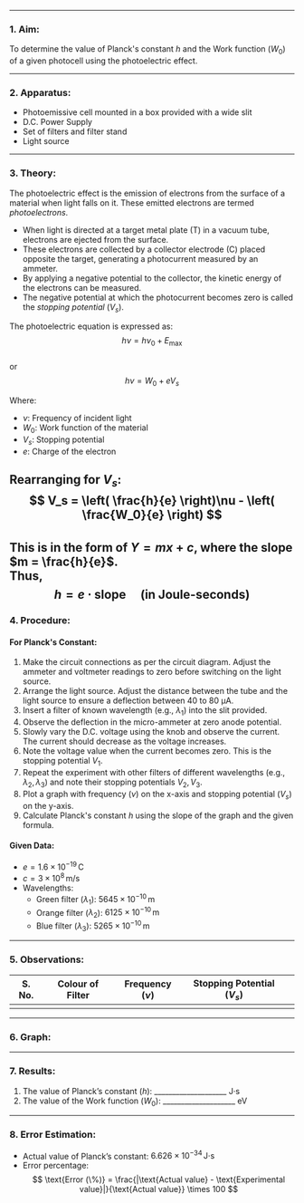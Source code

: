 ___
### 1. Aim:  
To determine the value of Planck's constant $h$ and the Work function $(W_0)$ of a given photocell using the photoelectric effect.  

---
### 2. Apparatus:  
- Photoemissive cell mounted in a box provided with a wide slit  
- D.C. Power Supply  
- Set of filters and filter stand  
- Light source  

---
### 3. Theory:  
The photoelectric effect is the emission of electrons from the surface of a material when light falls on it. These emitted electrons are termed *photoelectrons*.  
- When light is directed at a target metal plate (T) in a vacuum tube, electrons are ejected from the surface.  
- These electrons are collected by a collector electrode (C) placed opposite the target, generating a photocurrent measured by an ammeter.  
- By applying a negative potential to the collector, the kinetic energy of the electrons can be measured.  
- The negative potential at which the photocurrent becomes zero is called the *stopping potential* $(V_s)$.  

The photoelectric equation is expressed as:  
$$ h\nu = h\nu_0 + E_{\text{max}} $$  
or  
$$ h\nu = W_0 + eV_s $$  

Where:  
- $\nu$: Frequency of incident light  
- $W_0$: Work function of the material  
- $V_s$: Stopping potential  
- $e$: Charge of the electron  

Rearranging for $V_s$:  
$$ V_s = \left( \frac{h}{e} \right)\nu - \left( \frac{W_0}{e} \right) $$  
This is in the form of $Y = mx + c$, where the slope $m = \frac{h}{e}$.  
Thus,  
$$ h = e \cdot \text{slope} \quad \text{(in Joule-seconds)} $$  
---
### 4. Procedure:  
#### For Planck's Constant:  
1. Make the circuit connections as per the circuit diagram. Adjust the ammeter and voltmeter readings to zero before switching on the light source.  
2. Arrange the light source. Adjust the distance between the tube and the light source to ensure a deflection between 40 to 80 µA.  
3. Insert a filter of known wavelength (e.g., $\lambda_1$) into the slit provided.  
4. Observe the deflection in the micro-ammeter at zero anode potential.  
5. Slowly vary the D.C. voltage using the knob and observe the current. The current should decrease as the voltage increases.  
6. Note the voltage value when the current becomes zero. This is the stopping potential $V_1$.  
7. Repeat the experiment with other filters of different wavelengths (e.g., $\lambda_2, \lambda_3$) and note their stopping potentials $V_2, V_3$.  
8. Plot a graph with frequency ($\nu$) on the x-axis and stopping potential ($V_s$) on the y-axis.  
9. Calculate Planck's constant $h$ using the slope of the graph and the given formula.  

#### Given Data:  
- $e = 1.6 \times 10^{-19} \, \text{C}$  
- $c = 3 \times 10^8 \, \text{m/s}$  
- Wavelengths:  
  - Green filter ($\lambda_1$): $5645 \times 10^{-10} \, \text{m}$  
  - Orange filter ($\lambda_2$): $6125 \times 10^{-10} \, \text{m}$  
  - Blue filter ($\lambda_3$): $5265 \times 10^{-10} \, \text{m}$  

---

### 5. Observations:  
| S. No. | Colour of Filter | Frequency ($\nu$) | Stopping Potential ($V_s$) |     |
| ------ | ---------------- | ----------------- | -------------------------- | --- |
|        |                  |                   |                            |     |

---

### 6. Graph:  


---

### 7. Results:  
1. The value of Planck’s constant ($h$): ____________________ $\text{J·s}$  
2. The value of the Work function ($W_0$): ____________________ $\text{eV}$  

---
### 8. Error Estimation:  
- Actual value of Planck’s constant: $6.626 \times 10^{-34} \, \text{J·s}$  
- Error percentage:  
$$ \text{Error (\%)} = \frac{|\text{Actual value} - \text{Experimental value}|}{\text{Actual value}} \times 100 $$  
